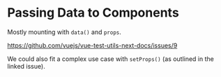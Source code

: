 # Passing Data to Components

Mostly mounting with `data()` and `props`.

https://github.com/vuejs/vue-test-utils-next-docs/issues/9

We could also fit a complex use case with  `setProps()` (as outlined in the linked issue).